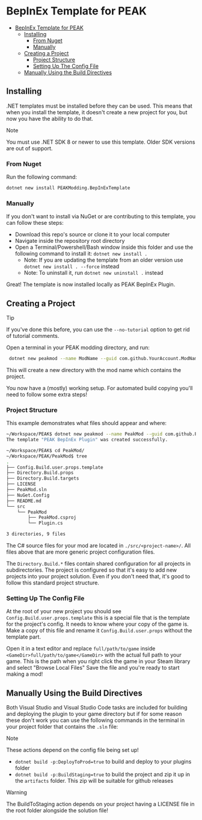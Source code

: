# BepInEx Template for PEAK

- [BepInEx Template for PEAK](#bepinex-template-for-peak)
  - [Installing](#installing)
    - [From Nuget](#from-nuget)
    - [Manually](#manually)
  - [Creating a Project](#creating-a-project)
    - [Project Structure](#project-structure)
    - [Setting Up The Config File](#setting-up-the-config-file)
  - [Manually Using the Build Directives](#manually-using-the-build-directives)

## Installing

.NET templates must be installed before they can be used. This means that when you install the template, it doesn't create a new project for you, but now you have the ability to do that.

> [!NOTE]  
> You must use .NET SDK 8 or newer to use this template. Older SDK versions are out of support.

### From Nuget

Run the following command:

```bash
dotnet new install PEAKModding.BepInExTemplate
```

### Manually

If you don't want to install via NuGet or are contributing to this template, you can follow these steps:

- Download this repo's source or clone it to your local computer
- Navigate inside the repository root directory
- Open a Terminal/Powershell/Bash window inside this folder and use the following command to install it: `dotnet new install .`
  - Note: If you are updating the template from an older version use `dotnet new install . --force` instead
  - Note: To uninstall it, run `dotnet new uninstall .` instead

Great! The template is now installed locally as PEAK BepInEx Plugin.

## Creating a Project

> [!TIP]  
> If you've done this before, you can use the `--no-tutorial` option to get rid of tutorial comments.

Open a terminal in your PEAK modding directory, and run:

```sh
 dotnet new peakmod --name ModName --guid com.github.YourAccount.ModName
```

This will create a new directory with the mod name which contains the project.

You now have a (mostly) working setup. For automated build copying you'll need to follow some extra steps!

### Project Structure

This example demonstrates what files should appear and where:

```sh
~/Workspace/PEAK$ dotnet new peakmod --name PeakMod --guid com.github.PEAKModding.PeakMod
The template "PEAK BepInEx Plugin" was created successfully.

~/Workspace/PEAK$ cd PeakMod/
~/Workspace/PEAK/PeakMod$ tree
.
├── Config.Build.user.props.template
├── Directory.Build.props
├── Directory.Build.targets
├── LICENSE
├── PeakMod.sln
├── NuGet.Config
├── README.md
└── src
    └── PeakMod
        ├── PeakMod.csproj
        └── Plugin.cs

3 directories, 9 files
```

The C# source files for your mod are located in `./src/<project-name>/`. All files above that are more generic project configuration files.

The `Directory.Build.*` files contain shared configuration for all projects in subdirectories. The project is configured so that it's easy to add new projects into your project solution. Even if you don't need that, it's good to follow this standard project structure.

### Setting Up The Config File

At the root of your new project you should see `Config.Build.user.props.template` this is a special file that is the template for the project's config. It needs to know where your copy of the game is.
Make a copy of this file and rename it `Config.Build.user.props` without the template part.

Open it in a text editor and replace `full/path/to/game` inside `<GameDir>full/path/to/game</GameDir>` with the actual full path to your game. This is the path when you right click the game in your Steam library and select "Browse Local Files"
Save the file and you're ready to start making a mod!

## Manually Using the Build Directives

Both Visual Studio and Visual Studio Code tasks are included for building and deploying the plugin to your game directory but if for some reason these don't work you can use the following commands in the terminal in your project folder that contains the `.sln` file:

> [!NOTE]  
> These actions depend on the config file being set up!

- `dotnet build -p:DeployToProd=true` to build and deploy to your plugins folder
- `dotnet build -p:BuildStaging=true` to build the project and zip it up in the `artifacts` folder. This zip will be suitable for github releases

> [!WARNING]
> The BuildToStaging action depends on your project having a LICENSE file in the root folder alongside the solution file!
